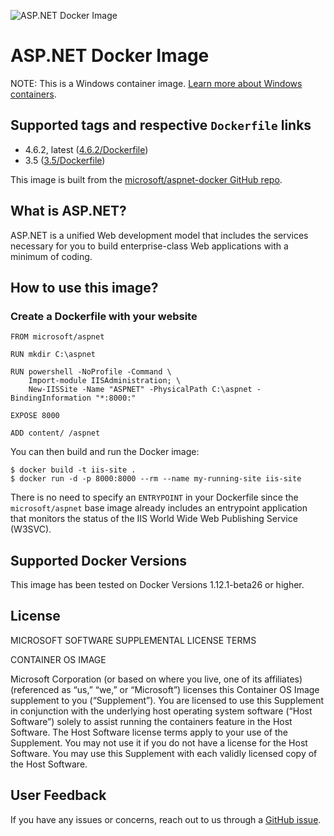 ![ASP.NET Docker Image](https://avatars2.githubusercontent.com/u/6154722?v=3&s=200)
# ASP.NET Docker Image

NOTE: This is a Windows container image. [Learn more about Windows containers](https://msdn.microsoft.com/en-us/virtualization/windowscontainers/about/about_overview).

## Supported tags and respective `Dockerfile` links

* 4.6.2, latest ([4.6.2/Dockerfile](https://github.com/microsoft/aspnet-docker/blob/master/4.6.2/Dockerfile))
* 3.5 ([3.5/Dockerfile](https://github.com/microsoft/aspnet-docker/blob/master/3.5/Dockerfile))

This image is built from the [microsoft/aspnet-docker GitHub repo](https://github.com/microsoft/aspnet-docker).

## What is ASP.NET?
ASP.NET is a unified Web development model that includes the services necessary for you to build enterprise-class Web applications with a minimum of coding.

## How to use this image?
### Create a Dockerfile with your website
```
FROM microsoft/aspnet

RUN mkdir C:\aspnet

RUN powershell -NoProfile -Command \
    Import-module IISAdministration; \
    New-IISSite -Name "ASPNET" -PhysicalPath C:\aspnet -BindingInformation "*:8000:"

EXPOSE 8000

ADD content/ /aspnet
```
You can then build and run the Docker image:
```
$ docker build -t iis-site .
$ docker run -d -p 8000:8000 --rm --name my-running-site iis-site
```

There is no need to specify an `ENTRYPOINT` in your Dockerfile since the `microsoft/aspnet` base image already includes an entrypoint application that monitors the status of the IIS World Wide Web Publishing Service (W3SVC).

## Supported Docker Versions
This image has been tested on Docker Versions 1.12.1-beta26 or higher.

## License
MICROSOFT SOFTWARE SUPPLEMENTAL LICENSE TERMS

CONTAINER OS IMAGE

Microsoft Corporation (or based on where you live, one of its affiliates) (referenced as “us,” “we,” or “Microsoft”) licenses this Container OS Image supplement to you (“Supplement”). You are licensed to use this Supplement in conjunction with the underlying host operating system software (“Host Software”) solely to assist running the containers feature in the Host Software. The Host Software license terms apply to your use of the Supplement. You may not use it if you do not have a license for the Host Software. You may use this Supplement with each validly licensed copy of the Host Software.

## User Feedback
If you have any issues or concerns, reach out to us through a [GitHub issue](https://github.com/Microsoft/aspnet-docker/issues/new).